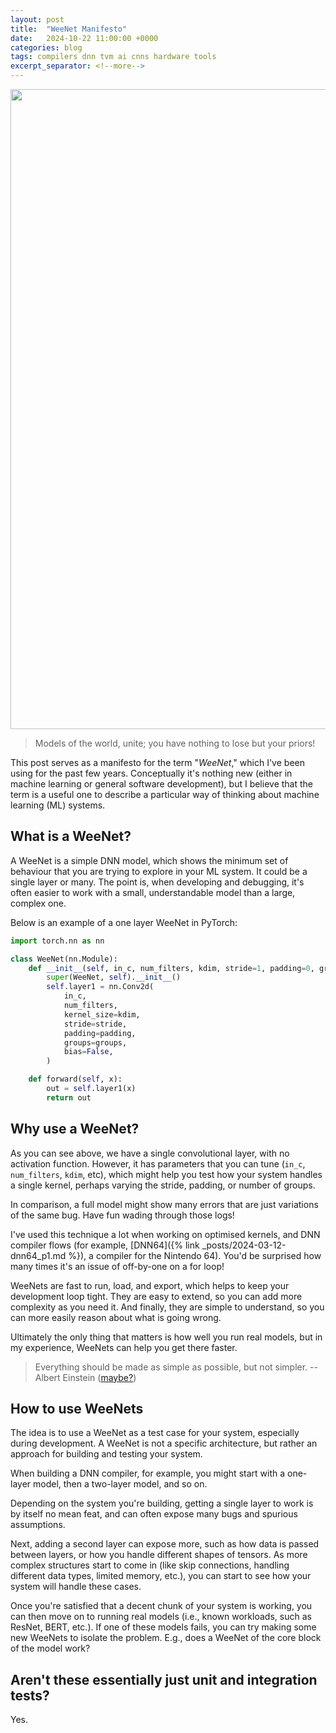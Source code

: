 ```yaml
---
layout: post
title:  "WeeNet Manifesto"
date:   2024-10-22 11:00:00 +0000
categories: blog
tags: compilers dnn tvm ai cnns hardware tools
excerpt_separator: <!--more-->
---
```


<img src="{{site.url}}/assets/headers/2024-10-weenet.png" width="1024">

> Models of the world, unite; you have nothing to lose but your priors!

This post serves as a manifesto for the term "_WeeNet_," which I've been using for the past few years.
Conceptually it's nothing new (either in machine learning or general software development), but I believe that the term is a useful one to describe a particular way of thinking about machine learning (ML) systems.

<!--more-->

## What is a WeeNet?

A WeeNet is a simple DNN model, which shows the minimum set of behaviour that you are trying to explore in your ML system.
It could be a single layer or many.
The point is, when developing and debugging, it's often easier to work with a small, understandable model than a large, complex one.

Below is an example of a one layer WeeNet in PyTorch:

```python
import torch.nn as nn

class WeeNet(nn.Module):
    def __init__(self, in_c, num_filters, kdim, stride=1, padding=0, groups=1):
        super(WeeNet, self).__init__()
        self.layer1 = nn.Conv2d(
            in_c,
            num_filters,
            kernel_size=kdim,
            stride=stride,
            padding=padding,
            groups=groups,
            bias=False,
        )

    def forward(self, x):
        out = self.layer1(x)
        return out
```


## Why use a WeeNet?

As you can see above, we have a single convolutional layer, with no activation function.
However, it has parameters that you can tune (`in_c`, `num_filters`, `kdim`, etc), which might help you test how your system handles a single kernel, perhaps varying the stride, padding, or number of groups.

In comparison, a full model might show many errors that are just variations of the same bug.
Have fun wading through those logs!

I've used this technique a lot when working on optimised kernels, and DNN compiler flows (for example, [DNN64]({% link _posts/2024-03-12-dnn64_p1.md %}), a compiler for the Nintendo 64).
You'd be surprised how many times it's an issue of off-by-one on a for loop!

WeeNets are fast to run, load, and export, which helps to keep your development loop tight.
They are easy to extend, so you can add more complexity as you need it.
And finally, they are simple to understand, so you can more easily reason about what is going wrong.

Ultimately the only thing that matters is how well you run real models, but in my experience, WeeNets can help you get there faster.

> Everything should be made as simple as possible, but not simpler.
> -- Albert Einstein ([maybe?](https://quoteinvestigator.com/2011/05/13/einstein-simple/))

## How to use WeeNets

The idea is to use a WeeNet as a test case for your system, especially during development.
A WeeNet is not a specific architecture, but rather an approach for building and testing your system.

When building a DNN compiler, for example, you might start with a one-layer model, then a two-layer model, and so on.

Depending on the system you're building, getting a single layer to work is by itself no mean feat, and can often expose many bugs and spurious assumptions.

Next, adding a second layer can expose more, such as how data is passed between layers, or how you handle different shapes of tensors.
As more complex structures start to come in (like skip connections, handling different data types, limited memory, etc.), you can start to see how your system will handle these cases.

Once you're satisfied that a decent chunk of your system is working, you can then move on to running real models (i.e., known workloads, such as ResNet, BERT, etc.).
If one of these models fails, you can try making some new WeeNets to isolate the problem.
E.g., does a WeeNet of the core block of the model work?

## Aren't these essentially just unit and integration tests?

Yes.
